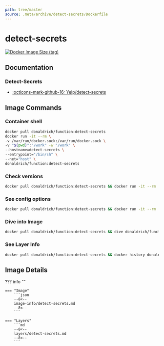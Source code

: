 ```yaml
---
path: tree/master
source: .meta/archive/detect-secrets/Dockerfile
---
```


# detect-secrets

[![Docker Image Size (tag)](https://img.shields.io/docker/image-size/donaldrich/function/detect-secrets?color=blue&label=donaldrich/function:detect-secrets&logo=docker&style=flat-square)](https://hub.docker.com/r/donaldrich/function/detect-secrets)

## Documentation

### Detect-Secrets

- [:octicons-mark-github-16: Yelp/detect-secrets](https://github.com/Yelp/detect-secrets)

## Image Commands

### Container shell

```sh
docker pull donaldrich/function:detect-secrets
docker run -it --rm \
-v /var/run/docker.sock:/var/run/docker.sock \
-v "$(pwd)":"/work" -w "/work" \
--hostname=detect-secrets \
--entrypoint="/bin/sh" \
--net="host" \
donaldrich/function:detect-secrets
```

### Check versions

```sh
docker pull donaldrich/function:detect-secrets && docker run -it --rm  donaldrich/function:detect-secrets validate
```

### See config options

```sh
docker pull donaldrich/function:detect-secrets && docker run -it --rm  donaldrich/function:detect-secrets help
```

### Dive into Image

```sh
docker pull donaldrich/function:detect-secrets && dive donaldrich/function:detect-secrets
```

### See Layer Info

```sh
docker pull donaldrich/function:detect-secrets && docker history donaldrich/function:detect-secrets
```

## Image Details

??? info ""

    === "Image"
        ```json
        --8<--
        image-info/detect-secrets.md
        --8<--
        ```

    === "Layers"
        ```md
        --8<--
        layers/detect-secrets.md
        --8<--
        ```
